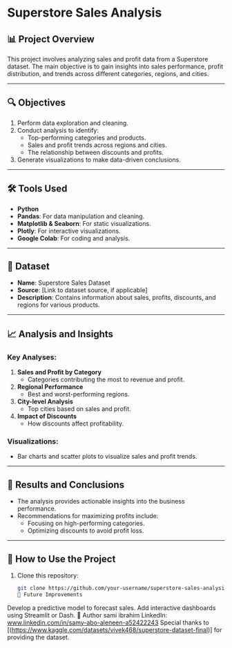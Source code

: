 # Superstore Sales Analysis

## 📊 Project Overview  
This project involves analyzing sales and profit data from a Superstore dataset. The main objective is to gain insights into sales performance, profit distribution, and trends across different categories, regions, and cities.

---

## 🔍 Objectives  
1. Perform data exploration and cleaning.  
2. Conduct analysis to identify:  
   - Top-performing categories and products.  
   - Sales and profit trends across regions and cities.  
   - The relationship between discounts and profits.  
3. Generate visualizations to make data-driven conclusions.

---

## 🛠️ Tools Used  
- **Python**  
- **Pandas**: For data manipulation and cleaning.  
- **Matplotlib & Seaborn**: For static visualizations.  
- **Plotly**: For interactive visualizations.  
- **Google Colab**: For coding and analysis.  

---

## 📂 Dataset  
- **Name**: Superstore Sales Dataset  
- **Source**: [Link to dataset source, if applicable]  
- **Description**: Contains information about sales, profits, discounts, and regions for various products.

---

## 📈 Analysis and Insights  
### Key Analyses:  
1. **Sales and Profit by Category**  
   - Categories contributing the most to revenue and profit.  
2. **Regional Performance**  
   - Best and worst-performing regions.  
3. **City-level Analysis**  
   - Top cities based on sales and profit.  
4. **Impact of Discounts**  
   - How discounts affect profitability.  

### Visualizations:
- Bar charts and scatter plots to visualize sales and profit trends.

---

## 🎯 Results and Conclusions  
- The analysis provides actionable insights into the business performance.  
- Recommendations for maximizing profits include:  
   - Focusing on high-performing categories.  
   - Optimizing discounts to avoid profit loss.  

---

## 🚀 How to Use the Project  
1. Clone this repository:  
   ```bash
   git clone https://github.com/your-username/superstore-sales-analysis.git
   📝 Future Improvements
Develop a predictive model to forecast sales.
Add interactive dashboards using Streamlit or Dash.
👤 Author
sami ibrahim
LinkedIn: www.linkedin.com/in/samy-abo-aleneen-a52422243
Special thanks to [(https://www.kaggle.com/datasets/vivek468/superstore-dataset-final)] for providing the dataset.



